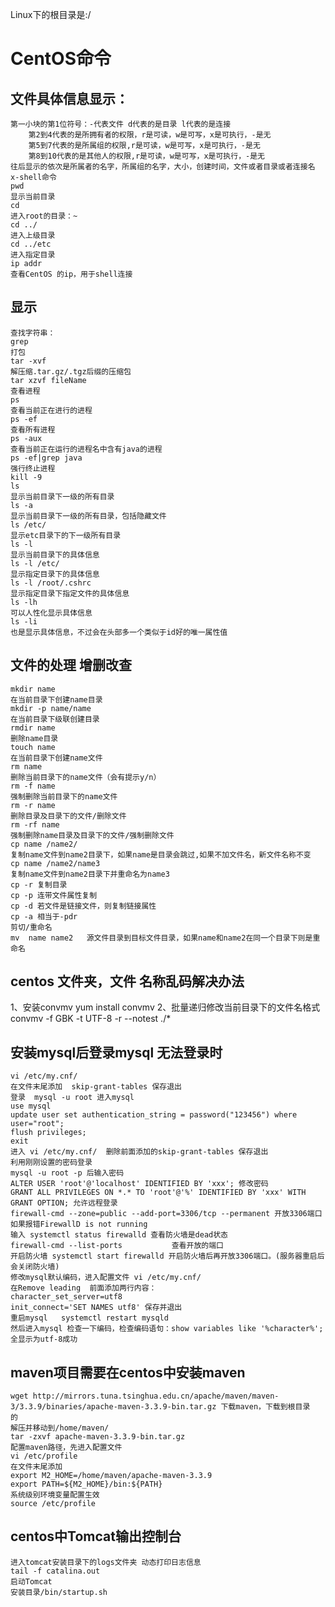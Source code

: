 
Linux下的根目录是:/
# CentOS命令

## 文件具体信息显示：
	第一小块的第1位符号：-代表文件 d代表的是目录 l代表的是连接
		第2到4代表的是所拥有者的权限，r是可读，w是可写，x是可执行，-是无
		第5到7代表的是所属组的权限,r是可读，w是可写，x是可执行，-是无
		第8到10代表的是其他人的权限,r是可读，w是可写，x是可执行，-是无
	往后显示的依次是所属者的名字，所属组的名字，大小，创建时间，文件或者目录或者连接名
	x-shell命令
	pwd
	显示当前目录
	cd
	进入root的目录：~
	cd ../
	进入上级目录
	cd ../etc
	进入指定目录
	ip addr
	查看CentOS 的ip，用于shell连接


## 显示
	查找字符串：
	grep
	打包
	tar -xvf
	解压缩.tar.gz/.tgz后缀的压缩包
	tar xzvf fileName
	查看进程
	ps
	查看当前正在进行的进程
	ps -ef
	查看所有进程
	ps -aux
	查看当前正在运行的进程名中含有java的进程
	ps -ef|grep java
	强行终止进程
	kill -9
	ls
	显示当前目录下一级的所有目录
	ls -a
	显示当前目录下一级的所有目录，包括隐藏文件
	ls /etc/
	显示etc目录下的下一级所有目录
	ls -l
	显示当前目录下的具体信息
	ls -l /etc/
	显示指定目录下的具体信息
	ls -l /root/.cshrc
	显示指定目录下指定文件的具体信息
	ls -lh
	可以人性化显示具体信息
	ls -li
	也是显示具体信息，不过会在头部多一个类似于id好的唯一属性值

## 文件的处理  增删改查
	mkdir name
	在当前目录下创建name目录
	mkdir -p name/name
	在当前目录下级联创建目录
	rmdir name
	删除name目录
	touch name
	在当前目录下创建name文件
	rm name
	删除当前目录下的name文件（会有提示y/n）
	rm -f name
	强制删除当前目录下的name文件
	rm -r name
	删除目录及目录下的文件/删除文件
	rm -rf name
	强制删除name目录及目录下的文件/强制删除文件
	cp name /name2/
	复制name文件到name2目录下，如果name是目录会跳过,如果不加文件名，新文件名称不变
	cp name /name2/name3
	复制name文件到name2目录下并重命名为name3
	cp -r 复制目录
	cp -p 连带文件属性复制
	cp -d 若文件是链接文件，则复制链接属性
	cp -a 相当于-pdr
	剪切/重命名
	mv  name name2   源文件目录到目标文件目录，如果name和name2在同一个目录下则是重命名


## centos 文件夹，文件 名称乱码解决办法
1、安装convmv    yum install convmv
2、批量递归修改当前目录下的文件名格式    convmv -f GBK -t UTF-8 -r --notest ./*


## 安装mysql后登录mysql 无法登录时
	vi /etc/my.cnf/ 
	在文件末尾添加  skip-grant-tables 保存退出
	登录  mysql -u root 进入mysql
	use mysql
	update user set authentication_string = password("123456") where user="root";
	flush privileges;
	exit
	进入 vi /etc/my.cnf/  删除前面添加的skip-grant-tables 保存退出
	利用刚刚设置的密码登录
	mysql -u root -p 后输入密码
	ALTER USER 'root'@'localhost' IDENTIFIED BY 'xxx'; 修改密码
	GRANT ALL PRIVILEGES ON *.* TO 'root'@'%' IDENTIFIED BY 'xxx' WITH GRANT OPTION; 允许远程登录
	firewall-cmd --zone=public --add-port=3306/tcp --permanent 开放3306端口 如果报错FirewallD is not running
	输入 systemctl status firewalld 查看防火墙是dead状态
	firewall-cmd --list-ports   		查看开放的端口
	开启防火墙 systemctl start firewalld 开启防火墙后再开放3306端口。(服务器重启后会关闭防火墙)
	修改mysql默认编码，进入配置文件 vi /etc/my.cnf/
	在Remove leading  前面添加两行内容：
	character_set_server=utf8
	init_connect='SET NAMES utf8' 保存并退出
	重启mysql   systemctl restart mysqld
	然后进入mysql 检查一下编码，检查编码语句：show variables like '%character%'; 全显示为utf-8成功


## maven项目需要在centos中安装maven
	wget http://mirrors.tuna.tsinghua.edu.cn/apache/maven/maven-3/3.3.9/binaries/apache-maven-3.3.9-bin.tar.gz 下载maven，下载到根目录        的
	解压并移动到/home/maven/
	tar -zxvf apache-maven-3.3.9-bin.tar.gz
	配置maven路径，先进入配置文件
	vi /etc/profile
	在文件末尾添加
	export M2_HOME=/home/maven/apache-maven-3.3.9
	export PATH=${M2_HOME}/bin:${PATH}
	系统级别环境变量配置生效
	source /etc/profile

## centos中Tomcat输出控制台
	进入tomcat安装目录下的logs文件夹 动态打印日志信息
	tail -f catalina.out 
	启动Tomcat
	安装目录/bin/startup.sh





